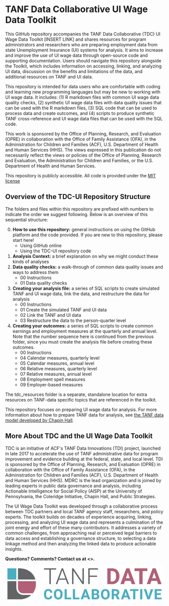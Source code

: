 # TANF Data Collaborative UI Wage Data Toolkit

This GitHub repository accompanies the TANF Data Collaborative (TDC) UI Wage Data Toolkit [INSERT LINK] and shares resources for program administrators and researchers who are preparing employment data from state Unemployment Insurance (UI) systems for analysis. It aims to increase and improve the use of UI wage data through open-source code and supporting documentation. Users should navigate this repository alongside the Toolkit, which includes information on accessing, linking, and analyzing UI data, discussion on the benefits and limitations of the data, and additional resources on TANF and UI data.

This repository is intended for data users who are comfortable with coding and learning new programming languages but may be new to working with UI wage data. It includes: (1) R markdown files with common UI wage data quality checks, (2) synthetic UI wage data files with data quality issues that can be used with the R markdown files, (3) SQL code that can be used to process data and create outcomes, and (4) scripts to produce synthetic TANF cross-reference and UI wage data files that can be used with the SQL code.

This work is sponsored by the Office of Planning, Research, and Evaluation (OPRE) in collaboration with the Office of Family Assistance (OFA), in the Administration for Children and Families (ACF), U.S. Department of Health and Human Services (HHS). The views expressed in this publication do not necessarily reflect the views or policies of the Office of Planning, Research and Evaluation, the Administration for Children and Families, or the U.S. Department of Health and Human Services.

This repository is publicly accessible. All code is provided under the [MIT license](https://github.com/MDRCNY/TDC-UI/blob/main/LICENSE)

## Overview of the TDC-UI Repository Structure

The folders and files within this repository are prefixed with numbers to indicate the order we suggest following. Below is an overview of this sequential structure:

0.	**How to use this repository:** general instructions on using the GitHub platform and the code provided. If you are new to this repository, please start here!
    - Using GitHub online
    - Using the TDC-UI repository code 
1.	**Analysis Context:** a brief explanation on why we might conduct these kinds of analyses
2.	**Data quality checks:** a walk-through of common data quality issues and ways to address them
    - 00 Instructions
    - 01 Data quality checks
3.	**Creating your analysis file:** a series of SQL scripts to create simulated TANF and UI wage data, link the data, and restructure the data for analysis
    - 00 Instructions
    - 01 Create the simulated TANF and UI data
    - 02 Link the TANF and UI data
    - 03 Restructure the data to the person-quarter level
4.	**Creating your outcomes:** a series of SQL scripts to create common earnings and employment measures at the quarterly and annual level. Note that the number sequence here is continued from the previous folder, since you must create the analysis file before creating these outcomes.
    - 00 Instructions
    - 04 Calendar measures, quarterly level
    - 05 Calendar measures, annual level
    - 06 Relative measures, quarterly level
    - 07 Relative measures, annual level
    - 08 Employment spell measures
    - 09 Employer-based measures

The tdc_resources folder is a separate, standalone location for extra resources on TANF-data specific topics that are referenced in the toolkit.

This repository focuses on preparing UI wage data for analysis. For more information about how to prepare TANF data for analysis, see [the TANF data model developed by Chapin Hall](https://www.chapinhall.org/wp-content/uploads/IB_FSSDC_082917.pdf). 

## More About TDC and the UI Wage Data Toolkit
TDC is an initiative of ACF's TANF Data Innovations (TDI) project, launched in late 2017 to accelerate the use of TANF administrative data for program improvement and evidence building at the federal, state, and local level. TDI is sponsored by the Office of Planning, Research, and Evaluation (OPRE) in collaboration with the Office of Family Assistance (OFA), in the Administration for Children and Families (ACF), U.S. Department of Health and Human Services (HHS). MDRC is the lead organization and is joined by leading experts in public data governance and analysis, including Actionable Intelligence for Social Policy (AISP) at the University of Pennsylvania, the Coleridge Initiative, Chapin Hall, and Public Strategies.

The UI Wage Data Toolkit was developed through a collaborative process between TDC partners and local TANF agency staff, researchers, and policy experts. The toolkit builds on decades of experience acquiring, linking, processing, and analyzing UI wage data and represents a culmination of the joint energy and effort of these many contributors. It addresses a variety of common challenges, from approaching real or perceived legal barriers to data access and establishing a governance structure, to selecting a data linkage method and then analyzing the linked data to produce actionable insights.

**Questions? Comments? Contact us at <>.**

![TDC logo](tdc-logo.png)
